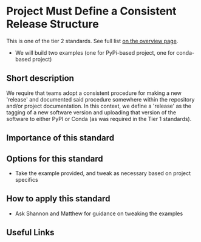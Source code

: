 # Project Must Define a Consistent Release Structure

This is one of the tier 2 standards. See full list [on the overview page](README.md).

- We will build two examples (one for PyPi-based project, one for conda-based project)

## Short description

We require that teams adopt a consistent procedure for making a new 'release' and documented said procedure somewhere within the repository and/or project documentation.  In this context, we define a 'release' as the tagging of a new software version and uploading that version of the software to either PyPI or Conda (as was required in the Tier 1 standards).


## Importance of this standard


## Options for this standard

- Take the example provided, and tweak as necessary based on project specifics

## How to apply this standard

- Ask Shannon and Matthew for guidance on tweaking the examples

## Useful Links
